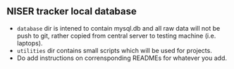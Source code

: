## NISER tracker local database

- `database` dir is intened to contain mysql.db and all raw data will not be push to git, rather copied from central server to testing machine (i.e. laptops).
- `utilities` dir contains small scripts which will be used for projects.
- Do add instructions on corrensponding READMEs for whatever you add.
